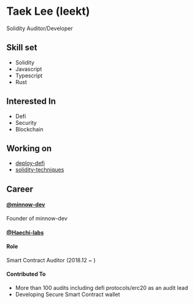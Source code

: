 # Taek Lee (leekt)

Solidity Auditor/Developer

## Skill set

- Solidity
- Javascript
- Typescript
- Rust

## Interested In

- Defi
- Security
- Blockchain

## Working on 

- [deploy-defi](https://github.com/minnow-dev/deploy-defi)
- [solidity-techniques](https://github.com/minnow-dev/solidity-techniques)

## Career

#### [@minnow-dev](https://github.com/minnow-dev)

Founder of minnow-dev

#### [@Haechi-labs](https://github.com/haechi-labs)

#### Role

Smart Contract Auditor (2018.12 ~ )

#### Contributed To

- More than 100 audits including defi protocols/erc20 as an audit lead
- Developing Secure Smart Contract wallet
